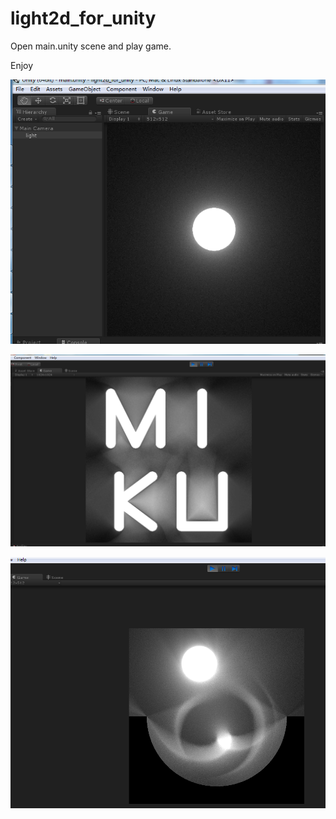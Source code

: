 # light2d_for_unity

Open main.unity scene and play game.

Enjoy

![ ](game.png)


![ ](miku.png)

![ ](reflect.png)